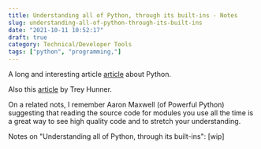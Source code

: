 ```yaml
---
title: Understanding all of Python, through its built-ins - Notes
slug: understanding-all-of-python-through-its-built-ins
date: "2021-10-11 10:52:17"
draft: true
category: Technical/Developer Tools
tags: ["python", "programming,"]
---
```


A long and interesting article [article](https://sadh.life/post/builtins/) about
Python.

Also this [article](https://treyhunner.com/2019/05/python-builtins-worth-learning/) by Trey Hunner.

On a related nots, I remember Aaron Maxwell (of Powerful Python) suggesting that
reading the source code for modules you use all the time is a great way to see
high quality code and to stretch your understanding.

Notes on "Understanding all of Python, through its built-ins":
[wip]
